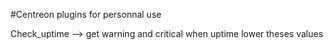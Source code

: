 #Centreon plugins for personnal use

Check_uptime --> get warning and critical when uptime lower theses values